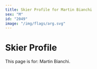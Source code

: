 ```yaml
---
title: Skier Profile for Martin Bianchi
sex: "M"
id: "2049"
image: "/img/flags/arg.svg" 
---
```


# Skier Profile

This page is for: Martin Bianchi.
    